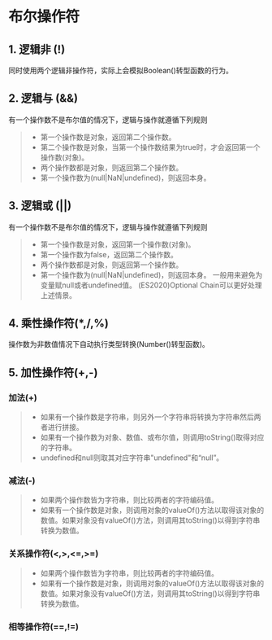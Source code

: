 # 布尔操作符
## 1. 逻辑非 (!)
同时使用两个逻辑非操作符，实际上会模拟Boolean()转型函数的行为。
## 2. 逻辑与 (&&)
有一个操作数不是布尔值的情况下，逻辑与操作就遵循下列规则
> + 第一个操作数是对象，返回第二个操作数。
> + 第二个操作数是对象，当第一个操作数结果为true时，才会返回第一个操作数(对象)。
> + 两个操作数都是对象，则返回第二个操作数。
> + 第一个操作数为(null|NaN|undefined)，则返回本身。
## 3. 逻辑或 (||)
有一个操作数不是布尔值的情况下，逻辑与操作就遵循下列规则
> + 第一个操作数是对象，返回第一个操作数(对象)。
> + 第一个操作数为false，返回第二个操作数。
> + 两个操作数都是对象，则返回第一个操作数。
> + 第一个操作数为(null|NaN|undefined)，则返回本身。
一般用来避免为变量赋null或者undefined值。
(ES2020)Optional Chain可以更好处理上述情景。
## 4. 乘性操作符(*,/,%)
操作数为非数值情况下自动执行类型转换(Number()转型函数)。
## 5. 加性操作符(+,-)
### 加法(+)
> + 如果有一个操作数是字符串，则另外一个字符串将转换为字符串然后两者进行拼接。
> + 如果有一个操作数为对象、数值、或布尔值，则调用toString()取得对应的字符串。
> + undefined和null则取其对应字符串"undefined"和“null”。
### 减法(-)
> + 如果两个操作数皆为字符串，则比较两者的字符编码值。
> + 如果有一个操作数是对象，则调用对象的valueOf()方法以取得该对象的数值。如果对象没有valueOf()方法，则调用其toString()以得到字符串转换为数值。
### 关系操作符(<,>,<=,>=)
> + 如果两个操作数皆为字符串，则比较两者的字符编码值。
> + 如果有一个操作数是对象，则调用对象的valueOf()方法以取得该对象的数值。如果对象没有valueOf()方法，则调用其toString()以得到字符串转换为数值。
### 相等操作符(==,!=)